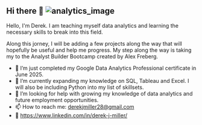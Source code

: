 ## Hi there 👋   ![analytics_image](https://github.com/user-attachments/assets/882152b2-77d8-4dad-a67c-93eb1245027a)


Hello, I'm Derek. I am teaching myself data analytics and learning the necessary skills to break into this field. 

Along this jorney, I will be adding a few projects along the way that will hopefully be useful and help me progress. My step along the way is taking my to the Analyst Builder Bootcamp created by Alex Freberg. 

- 🔭 I’m just completed my Google Data Analytics Professional certificate in June 2025. 
- 🌱 I’m currently expanding my knowledge on SQL, Tableau and Excel. I will also be including Python into my list of skillsets.
- 🤔 I’m looking for help with growing my knowledge of data analytics and future employment opportunities. 
- 📫 How to reach me: derekjmiller28@gmail.com
- 🏢 https://www.linkedin.com/in/derek-j-miller/

<!--
**derekjmiller28/derekjmiller28** is a ✨ _special_ ✨ repository because its `README.md` (this file) appears on your GitHub profile.

Here are some ideas to get you started:

- 🔭 I’m just completed my Google Data Analytics Professional certificate. 
- 🌱 I’m currently expanding my knowledge on SQL, Tableau and Excel. I will also be including Python into my list of skillsets.
- 🤔 I’m looking for help with growing my knowledge of data analytics and future employment opportunities. 
- 📫 How to reach me: derekjmiller28@gmail.com
- ⚡ Fun fact: ...
-->


